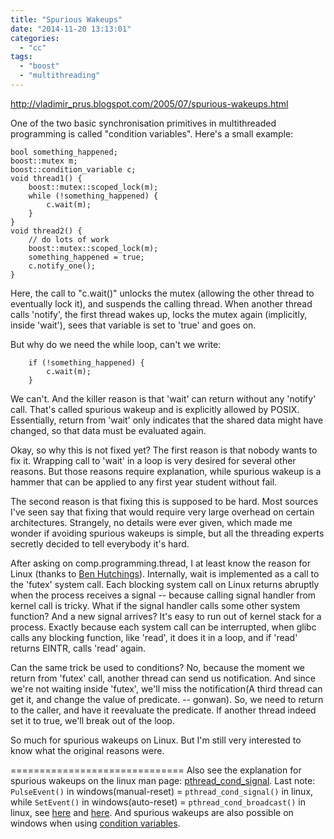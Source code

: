 ```yaml
---
title: "Spurious Wakeups"
date: "2014-11-20 13:13:01"
categories: 
  - "cc"
tags: 
  - "boost"
  - "multithreading"
---
```


[http://vladimir\_prus.blogspot.com/2005/07/spurious-wakeups.html](http://vladimir_prus.blogspot.com/2005/07/spurious-wakeups.html)

One of the two basic synchronisation primitives in multithreaded programming is called "condition variables". Here's a small example:

```
bool something_happened;
boost::mutex m;
boost::condition_variable c;
void thread1() {
    boost::mutex::scoped_lock(m);
    while (!something_happened) {
        c.wait(m);
    }
}
void thread2() {
    // do lots of work
    boost::mutex::scoped_lock(m);
    something_happened = true;
    c.notify_one();
}
```

Here, the call to "c.wait()" unlocks the mutex (allowing the other thread to eventually lock it), and suspends the calling thread. When another thread calls 'notify', the first thread wakes up, locks the mutex again (implicitly, inside 'wait'), sees that variable is set to 'true' and goes on.

But why do we need the while loop, can't we write:

```
    if (!something_happened) {
        c.wait(m);
    }
```

We can't. And the killer reason is that 'wait' can return without any 'notify' call. That's called spurious wakeup and is explicitly allowed by POSIX. Essentially, return from 'wait' only indicates that the shared data might have changed, so that data must be evaluated again.

Okay, so why this is not fixed yet? The first reason is that nobody wants to fix it. Wrapping call to 'wait' in a loop is very desired for several other reasons. But those reasons require explanation, while spurious wakeup is a hammer that can be applied to any first year student without fail.

The second reason is that fixing this is supposed to be hard. Most sources I've seen say that fixing that would require very large overhead on certain architectures. Strangely, no details were ever given, which made me wonder if avoiding spurious wakeups is simple, but all the threading experts secretly decided to tell everybody it's hard.

After asking on comp.programming.thread, I at least know the reason for Linux (thanks to [Ben Hutchings](http://groups-beta.google.com/group/comp.programming.threads/msg/aca08ebdab2cbf52)). Internally, wait is implemented as a call to the 'futex' system call. Each blocking system call on Linux returns abruptly when the process receives a signal -- because calling signal handler from kernel call is tricky. What if the signal handler calls some other system function? And a new signal arrives? It's easy to run out of kernel stack for a process. Exactly because each system call can be interrupted, when glibc calls any blocking function, like 'read', it does it in a loop, and if 'read' returns EINTR, calls 'read' again.

Can the same trick be used to conditions? No, because the moment we return from 'futex' call, another thread can send us notification. And since we're not waiting inside 'futex', we'll miss the notification(A third thread can get it, and change the value of predicate. -- gonwan). So, we need to return to the caller, and have it reevaluate the predicate. If another thread indeed set it to true, we'll break out of the loop.

So much for spurious wakeups on Linux. But I'm still very interested to know what the original reasons were.

\============================== Also see the explanation for spurious wakeups on the linux man page: [pthread\_cond\_signal](http://linux.die.net/man/3/pthread_cond_signal). Last note: `PulseEvent()` in windows(manual-reset) = `pthread_cond_signal()` in linux, while `SetEvent()` in windows(auto-reset) = `pthread_cond_broadcast()` in linux, see [here](http://blogs.msdn.com/b/csliu/archive/2009/03/20/windows-unix-and-ansi-c-api-comparison.aspx) and [here](http://www.cs.wustl.edu/~schmidt/win32-cv-1.html). And spurious wakeups are also possible on windows when using [condition variables](http://msdn.microsoft.com/en-us/library/windows/desktop/ms682052%28v=vs.85%29.aspx).
